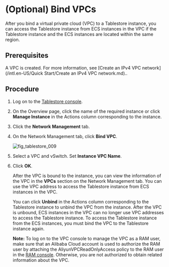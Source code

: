 # \(Optional\) Bind VPCs

After you bind a virtual private cloud \(VPC\) to a Tablestore instance, you can access the Tablestore instance from ECS instances in the VPC if the Tablestore instance and the ECS instances are located within the same region.

## Prerequisites

A VPC is created. For more information, see [Create an IPv4 VPC network](/intl.en-US/Quick Start/Create an IPv4 VPC network.md)..

## Procedure

1.  Log on to the [Tablestore console](https://otsnext.console.aliyun.com/).

2.  On the Overview page, click the name of the required instance or click **Manage Instance** in the Actions column corresponding to the instance.

3.  Click the **Network Management** tab.

4.  On the Network Management tab, click **Bind VPC**.

    ![fig_tablestore_009](https://static-aliyun-doc.oss-accelerate.aliyuncs.com/assets/img/en-US/7814916061/p96310.png)

5.  Select a VPC and vSwitch. Set **Instance VPC Name**.

6.  Click **OK**.

    After the VPC is bound to the instance, you can view the information of the VPC in the **VPCs** section on the Network Management tab. You can use the VPC address to access the Tablestore instance from ECS instances in the VPC.

    You can click **Unbind** in the Actions column corresponding to the Tablestore instance to unbind the VPC from the instance. After the VPC is unbound, ECS instances in the VPC can no longer use VPC addresses to access the Tablestore instance. To access the Tablestore instance from the ECS instances, you must bind the VPC to the Tablestore instance again.

    **Note:** To log on to the VPC console to manage the VPC as a RAM user, make sure that an Alibaba Cloud account is used to authorize the RAM user by attaching the AliyunVPCReadOnlyAccess policy to the RAM user in the [RAM console](https://ram.console.aliyun.com/?spm=a2c4g.11186623.2.7.67ed198fFi9zEl#/user/list). Otherwise, you are not authorized to obtain related information about the VPC.


